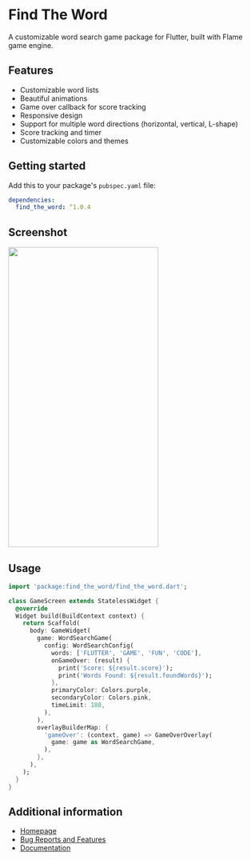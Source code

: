 # Find The Word

A customizable word search game package for Flutter, built with Flame game engine.

## Features

- Customizable word lists
- Beautiful animations
- Game over callback for score tracking
- Responsive design
- Support for multiple word directions (horizontal, vertical, L-shape)
- Score tracking and timer
- Customizable colors and themes

## Getting started

Add this to your package's `pubspec.yaml` file:

```yaml
dependencies:
  find_the_word: ^1.0.4
```
## Screenshot
<img src="https://raw.githubusercontent.com/abhiiishek2000/flutter-ftw/refs/heads/main/screenshot/ftw_preview.gif" width="300" height="600"></img>
## Usage

```dart
import 'package:find_the_word/find_the_word.dart';

class GameScreen extends StatelessWidget {
  @override
  Widget build(BuildContext context) {
    return Scaffold(
      body: GameWidget(
        game: WordSearchGame(
          config: WordSearchConfig(
            words: ['FLUTTER', 'GAME', 'FUN', 'CODE'],
            onGameOver: (result) {
              print('Score: ${result.score}');
              print('Words Found: ${result.foundWords}');
            },
            primaryColor: Colors.purple,
            secondaryColor: Colors.pink,
            timeLimit: 180,
          ),
        ),
        overlayBuilderMap: {
          'gameOver': (context, game) => GameOverOverlay(
            game: game as WordSearchGame,
          ),
        },
      ),
    );
  }
}
```

## Additional information

- [Homepage](https://github.com/abhiiishek2000/flutter-ftw)
- [Bug Reports and Features](https://github.com/abhiiishek2000/flutter-ftw/issues)
- [Documentation](https://pub.dev/documentation/find_the_word/latest/)
